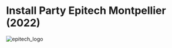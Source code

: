 
# Install Party Epitech Montpellier (2022)

![epitech_logo](https://file.diplomeo-static.com/file/00/00/01/62/16232.svg)
